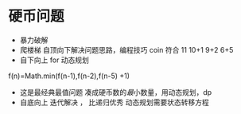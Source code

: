 # 硬币问题  

- 暴力破解
- 爬楼梯   自顶向下解决问题思路，编程技巧
     coin  符合
     11 10+1    9+2   6+5
- 自下向上   for  动态规划

f(n)=Math.min(f(n-1),f(n-2),f(n-5) +1)


- 这是最经典最值问题    凑成硬币数的*最*小数量，用动态规划，dp
- 自底向上  迭代解决   ， 比递归优秀
    动态规划需要状态转移方程